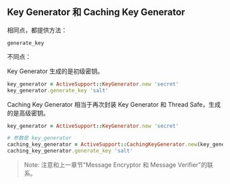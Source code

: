 ## Key Generator 和 Caching Key Generator

相同点，都提供方法：

```
generate_key
```

不同点：

Key Generator 生成的是初级密钥。

```ruby
key_generator = ActiveSupport::KeyGenerator.new 'secret'
key_generator.generate_key 'salt'
```

Caching Key Generator 相当于再次封装 Key Generator 和 Thread Safe，生成的是高级密钥。

```ruby
key_generator = ActiveSupport::KeyGenerator.new 'secret'

# 参数是 key_generator
caching_key_generator = ActiveSupport::CachingKeyGenerator.new(key_generator)
caching_key_generator.generate_key 'salt'
```

> Note: 注意和上一章节"Message Encryptor 和 Message Verifier"的联系。

